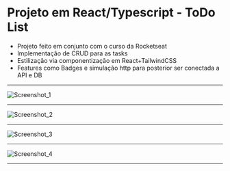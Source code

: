 # Projeto em React/Typescript - ToDo List

- Projeto feito em conjunto com o curso da Rocketseat
- Implementaçâo de CRUD para as tasks
- Estilização via componentização em React+TailwindCSS
- Features como Badges e simulação http para posterior ser conectada a API e DB
______________________________________________________________________________________________________

![Screenshot_1](https://github.com/user-attachments/assets/d40b58a2-9f27-45ae-98b3-103cc039702b)

______________________________________________________________________________________________________

![Screenshot_2](https://github.com/user-attachments/assets/6be4e567-8afb-4aec-a845-2311fbdd78e1)

______________________________________________________________________________________________________

![Screenshot_3](https://github.com/user-attachments/assets/176144f6-bbb9-4958-8d28-00984d3a0c6c)

______________________________________________________________________________________________________

![Screenshot_4](https://github.com/user-attachments/assets/640a639b-1963-4d7f-92df-34d255020bd9)

______________________________________________________________________________________________________
